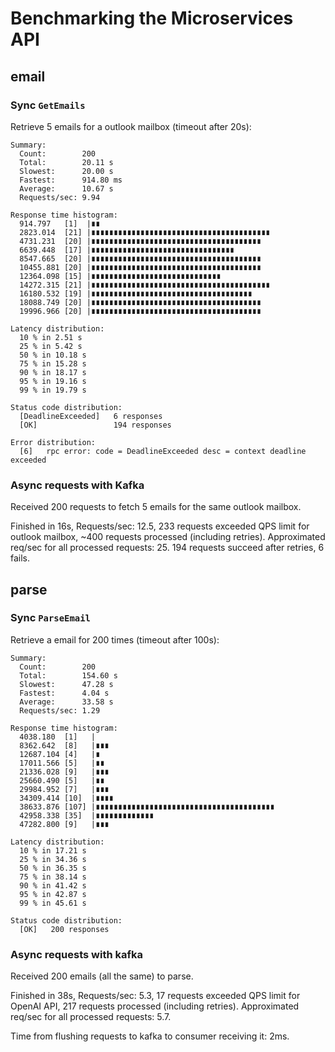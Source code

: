 # Benchmarking the Microservices API

## email

### Sync `GetEmails`

Retrieve 5 emails for a outlook mailbox (timeout after 20s):

```
Summary:
  Count:        200
  Total:        20.11 s
  Slowest:      20.00 s
  Fastest:      914.80 ms
  Average:      10.67 s
  Requests/sec: 9.94

Response time histogram:
  914.797   [1]  |∎∎
  2823.014  [21] |∎∎∎∎∎∎∎∎∎∎∎∎∎∎∎∎∎∎∎∎∎∎∎∎∎∎∎∎∎∎∎∎∎∎∎∎∎∎∎∎
  4731.231  [20] |∎∎∎∎∎∎∎∎∎∎∎∎∎∎∎∎∎∎∎∎∎∎∎∎∎∎∎∎∎∎∎∎∎∎∎∎∎∎
  6639.448  [17] |∎∎∎∎∎∎∎∎∎∎∎∎∎∎∎∎∎∎∎∎∎∎∎∎∎∎∎∎∎∎∎∎
  8547.665  [20] |∎∎∎∎∎∎∎∎∎∎∎∎∎∎∎∎∎∎∎∎∎∎∎∎∎∎∎∎∎∎∎∎∎∎∎∎∎∎
  10455.881 [20] |∎∎∎∎∎∎∎∎∎∎∎∎∎∎∎∎∎∎∎∎∎∎∎∎∎∎∎∎∎∎∎∎∎∎∎∎∎∎
  12364.098 [15] |∎∎∎∎∎∎∎∎∎∎∎∎∎∎∎∎∎∎∎∎∎∎∎∎∎∎∎∎∎
  14272.315 [21] |∎∎∎∎∎∎∎∎∎∎∎∎∎∎∎∎∎∎∎∎∎∎∎∎∎∎∎∎∎∎∎∎∎∎∎∎∎∎∎∎
  16180.532 [19] |∎∎∎∎∎∎∎∎∎∎∎∎∎∎∎∎∎∎∎∎∎∎∎∎∎∎∎∎∎∎∎∎∎∎∎∎
  18088.749 [20] |∎∎∎∎∎∎∎∎∎∎∎∎∎∎∎∎∎∎∎∎∎∎∎∎∎∎∎∎∎∎∎∎∎∎∎∎∎∎
  19996.966 [20] |∎∎∎∎∎∎∎∎∎∎∎∎∎∎∎∎∎∎∎∎∎∎∎∎∎∎∎∎∎∎∎∎∎∎∎∎∎∎

Latency distribution:
  10 % in 2.51 s
  25 % in 5.42 s
  50 % in 10.18 s
  75 % in 15.28 s
  90 % in 18.17 s
  95 % in 19.16 s
  99 % in 19.79 s

Status code distribution:
  [DeadlineExceeded]   6 responses
  [OK]                 194 responses

Error distribution:
  [6]   rpc error: code = DeadlineExceeded desc = context deadline exceeded
```

### Async requests with Kafka

Received 200 requests to fetch 5 emails for the same outlook mailbox.

Finished in 16s, Requests/sec: 12.5, 233 requests exceeded QPS limit for outlook mailbox, ~400 requests processed (including retries). Approximated req/sec for all processed requests: 25. 194 requests succeed after retries, 6 fails.

## parse

### Sync `ParseEmail`

Retrieve a email for 200 times (timeout after 100s):

```
Summary:
  Count:        200
  Total:        154.60 s
  Slowest:      47.28 s
  Fastest:      4.04 s
  Average:      33.58 s
  Requests/sec: 1.29

Response time histogram:
  4038.180  [1]   |
  8362.642  [8]   |∎∎∎
  12687.104 [4]   |∎
  17011.566 [5]   |∎∎
  21336.028 [9]   |∎∎∎
  25660.490 [5]   |∎∎
  29984.952 [7]   |∎∎∎
  34309.414 [10]  |∎∎∎∎
  38633.876 [107] |∎∎∎∎∎∎∎∎∎∎∎∎∎∎∎∎∎∎∎∎∎∎∎∎∎∎∎∎∎∎∎∎∎∎∎∎∎∎∎∎
  42958.338 [35]  |∎∎∎∎∎∎∎∎∎∎∎∎∎
  47282.800 [9]   |∎∎∎

Latency distribution:
  10 % in 17.21 s
  25 % in 34.36 s
  50 % in 36.35 s
  75 % in 38.14 s
  90 % in 41.42 s
  95 % in 42.87 s
  99 % in 45.61 s

Status code distribution:
  [OK]   200 responses
```

### Async requests with kafka

Received 200 emails (all the same) to parse.

Finished in 38s, Requests/sec: 5.3, 17 requests exceeded QPS limit for OpenAI API, 217 requests processed (including retries). Approximated req/sec for all processed requests: 5.7.

Time from flushing requests to kafka to consumer receiving it: 2ms.
